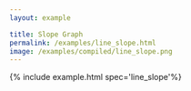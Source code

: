 ```yaml
---
layout: example

title: Slope Graph
permalink: /examples/line_slope.html
image: /examples/compiled/line_slope.png
---
```




{% include example.html spec='line_slope'%}
